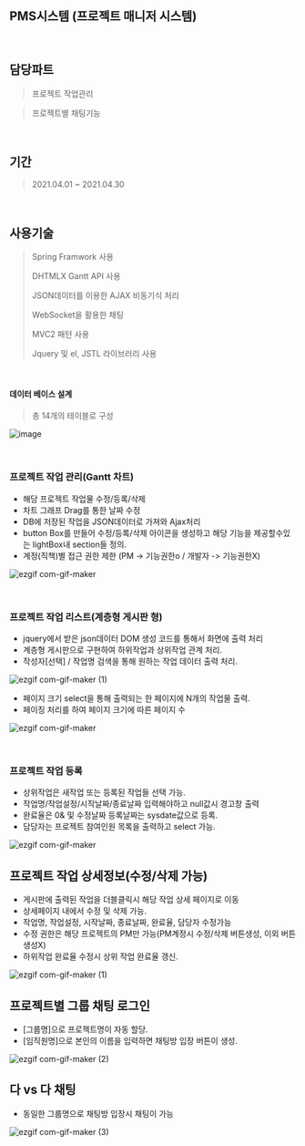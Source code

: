 ## PMS시스템 (프로젝트 매니저 시스템)

<br>

## 담당파트

> 프로젝트 작업관리

> 프로젝트별 채팅기능

<br>

## 기간

> 2021.04.01 ~ 2021.04.30
<br>

## 사용기술

> Spring Framwork 사용
> 
> DHTMLX Gantt API 사용
> 
> JSON데이터를 이용한 AJAX 비동기식 처리
> 
> WebSocket을 활용한 채팅
> 
> MVC2 패턴 사용
>
> Jquery 및 el, JSTL 라이브러리 사용
> 

<br>

#### 데이터 베이스 설계
> 총 14개의 테이블로 구성

![image](https://user-images.githubusercontent.com/77144929/115965820-e22fde80-a565-11eb-9d52-882e4bb4ce5c.png)

<br>

### 프로젝트 작업 관리(Gantt 차트)

* 해당 프로젝트 작업물 수정/등록/삭제
* 차트 그래프 Drag를 통한 날짜 수정
* DB에 저장된 작업을 JSON데이터로 가져와 Ajax처리
* button Box를 만들어 수정/등록/삭제 아이콘을 생성하고 해당 기능을 제공할수있는 lightBox내 section들 정의.
* 계정(직책)별 접근 권한 제한 (PM -> 기능권한o / 개발자 -> 기능권한X)

![ezgif com-gif-maker](https://user-images.githubusercontent.com/77144929/115966485-b82beb80-a568-11eb-9dd4-dec8213b6dde.gif)

<br>

### 프로젝트 작업 리스트(계층형 게시판 형)
* jquery에서 받은 json데이터 DOM 생성 코드를 통해서 화면에 출력 처리
* 계층형 게시판으로 구현하여 하위작업과 상위작업 관계 처리.
* 작성자[선택] / 작업명 검색을 통해 원하는 작업 데이터 출력 처리. 

![ezgif com-gif-maker (1)](https://user-images.githubusercontent.com/77144929/115966970-f3c7b500-a56a-11eb-9924-b70d8e3f754e.gif)

* 페이지 크기 select을 통해 출력되는 한 페이지에 N개의 작업물 출력.
* 페이징 처리를 하여 페이지 크기에 따른 페이지 수

![ezgif com-gif-maker](https://user-images.githubusercontent.com/77144929/115966918-b6632780-a56a-11eb-8703-79f05f058062.gif)

<br>

### 프로젝트 작업 등록
* 상위작업은 새작업 또는 등록된 작업들 선택 가능.
* 작업명/작업설정/시작날짜/종료날짜 입력해야하고 null값시 경고창 출력
* 완료율은 0& 및 수정날짜 등록날짜는 sysdate값으로 등록.
* 담당자는 프로젝트 참여인원 목록을 출력하고 select 가능.

![ezgif com-gif-maker](https://user-images.githubusercontent.com/77144929/115982620-9b7acc80-a5d7-11eb-8be9-34a9364c9e55.gif)

## 프로젝트 작업 상세정보(수정/삭제 가능)
* 게시판에 출력된 작업을 더블클릭시 해당 작업 상세 페이지로 이동
* 상세페이지 내에서 수정 및 삭제 가능.
* 작업명, 작업설정, 시작날짜, 종료날짜, 완료율, 담당자 수정가능
* 수정 권한은 해당 프로젝트의 PM만 가능(PM계정시 수정/삭제 버튼생성, 이외 버튼생성X)
* 하위작업 완료율 수정시 상위 작업 완료율 갱신.

![ezgif com-gif-maker (1)](https://user-images.githubusercontent.com/77144929/115982771-7e92c900-a5d8-11eb-8d5b-19d09369c426.gif)

## 프로젝트별 그룹 채팅 로그인
* [그룹명]으로 프로젝트명이 자동 할당.
* [임직원명]으로 본인의 이름을 입력하면 채팅방 입장 버튼이 생성.

![ezgif com-gif-maker (2)](https://user-images.githubusercontent.com/77144929/115982860-08db2d00-a5d9-11eb-8db5-d409e3b5d9b8.gif)

## 다 vs 다 채팅
* 동일한 그룹명으로 채팅방 입장시 채팅이 가능

![ezgif com-gif-maker (3)](https://user-images.githubusercontent.com/77144929/115983035-d978f000-a5d9-11eb-9974-9fee2b362aef.gif)
